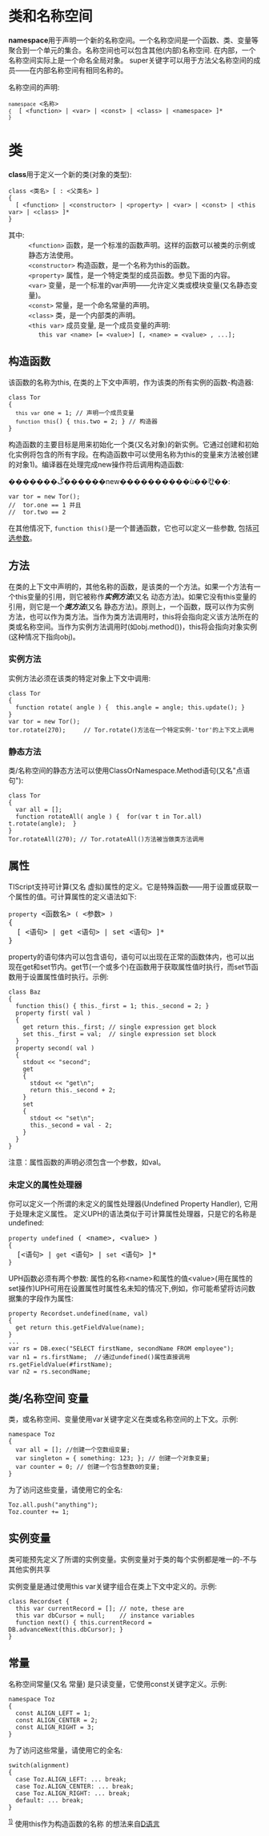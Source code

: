 # 类和名称空间

<p><strong>namespace</strong>用于声明一个新的名称空间。一个名称空间是一个函数、类、变量等聚合到一个单元的集合。名称空间也可以包含其他(内部)名称空间. 在内部，一个名称空间实际上是一个命名全局对象。 super关键字可以用于方法父名称空间的成员——在内部名称空间有相同名称的。</p>
  <p>名称空间的声明:</p>
  <pre class="code tiscript" v-pre><code><code>namespace</code> &lt;名称&gt;
<code>{</code>  [ &lt;function&gt; | &lt;var&gt; | &lt;const&gt; | &lt;class&gt; | &lt;namespace&gt; ]*
<code>}
</code></code></pre>
  <h1><a name="classes" id="classes">类</a></h1>
  <p><strong>class</strong>用于定义一个新的类(对象的类型):</p>
  <pre class="code tiscript" v-pre><code>class &lt;类名&gt; [ : &lt;父类名&gt; ]
{
  [ &lt;function&gt; | &lt;constructor&gt; | &lt;property&gt; | &lt;var&gt; | &lt;const&gt; | &lt;this var&gt; | &lt;class&gt; ]*
}
</code></pre>
  <dl>
    <dt>其中:</dt>
    <dd><code>&lt;function&gt;</code> 函数，是一个标准的函数声明。这样的函数可以被类的示例或静态方法使用。<br/>
	<code>&lt;constructor&gt;</code> 构造函数，是一个名称为this的函数。<br/>
	<code>&lt;property&gt;</code> 属性，是一个特定类型的成员函数。参见下面的内容。<br/>
	<code>&lt;var&gt;</code> 变量，是一个标准的var声明——允许定义类或模块变量(又名静态变量)。<br/>
	<code>&lt;const&gt;</code> 常量，是一个命名常量的声明。<br/>
	<code>&lt;class&gt;</code> 类，是一个内部类的声明。<br/>
	<code>&lt;this var&gt;</code> 成员变量, 是一个成员变量的声明:<br/> &nbsp;&nbsp;&nbsp;&nbsp;&nbsp;<code>this var &lt;name&gt; [= &lt;value&gt;] [, &lt;name&gt; = &lt;value&gt; , ...];</code> </dd></dl>
  <h2><a name="constructors" id="constructors">构造函数</a></h2>
  <p>该函数的名称为this, 在类的上下文中声明，作为该类的所有实例的函数-构造器:</p>
  <pre class="code tiscript" v-pre><code>class Tor
{
  <code>this var</code> one = 1; // 声明一个成员变量
  <code>function</code> <code>this</code>() { <code>this</code>.two = 2; } // 构造器
}
</code></pre>
  <p>构造函数的主要目标是用来初始化一个类(又名对象)的新实例。它通过创建和初始化实例将包含的所有字段。在构造函数中可以使用名称为this的变量来方法被创建的对象1)。编译器在处理完成new操作符后调用构造函数:</p>
  <p>�������ڴ������new����������ù��캯��:</p>
  <pre class="code tiscript" v-pre><code>var tor = new Tor();
//  tor.one == 1 并且
//  tor.two == 2 
</code></pre>
  <p>在其他情况下, <code>function this()</code>是一个普通函数，它也可以定义一些参数, 包括<a href="/wiki/tiscript/functions#optional_parameters" class="wikilink1" title="tiscript:functions">可选参数</a>。</p>
  <h2><a name="methods" id="methods">方法</a></h2>
  <p>在类的上下文中声明的，其他名称的函数，是该类的一个方法。如果一个方法有一个this变量的引用，则它被称作<em><strong>实例方法</strong></em>(又名 动态方法)。如果它没有this变量的引用，则它是一个<em><strong>类方法</strong></em>(又名 静态方法)。原则上，一个函数，既可以作为实例方法，也可以作为类方法。当作为类方法调用时，this将会指向定义该方法所在的类或名称空间。当作为实例方法调用时(如obj.method())，this将会指向对象实例(这种情况下指向obj)。</p>
  <h3><a name="instance-methods" id="instance-methods">实例方法</a></h3>
  <p>实例方法必须在该类的特定对象上下文中调用:</p>
  <pre class="code tiscript" v-pre><code>class Tor
{
  function rotate( angle ) {  this.angle = angle; this.update(); }
}
var tor = new Tor();
tor.rotate(270);     // Tor.rotate()方法在一个特定实例-'tor'的上下文上调用
</code></pre>
  <h3><a name="static-methods" id="static-methods">静态方法</a></h3>
  <p>类/名称空间的静态方法可以使用ClassOrNamespace.Method语句(又名"点语句"):</p>
  <pre class="code tiscript" v-pre><code>class Tor
{
  var all = [];
  function rotateAll( angle ) {  for(var t in Tor.all) t.rotate(angle);  }
}
Tor.rotateAll(270); // Tor.rotateAll()方法被当做类方法调用
</code></pre>
  <h2><a name="properties" id="properties">属性</a></h2>
  <p>TIScript支持可计算(又名 虚拟)属性的定义。它是特殊函数——用于设置或获取一个属性的值。可计算属性的定义语法如下:</p>
  <pre class="code tiscript"><code>property</code> &lt;函数名&gt; <code>(</code> &lt;参数&gt; <code>)
</code>{
  [ &lt;语句&gt; | get &lt;语句&gt; | set &lt;语句&gt; ]*
}
</code></pre>
  <p>property的语句体内可以包含语句，语句可以出现在正常的函数体内，也可以出现在get和set节内。get节(一个或多个)在函数用于获取属性值时执行，而set节函数用于设置属性值时执行。示例:</p>
  <pre class="code tiscript" v-pre><code>class Baz
{
  function this() { this._first = 1; this._second = 2; }
  property first( val )
  {
    get return this._first; // single expression get block
    set this._first = val;  // single expression set block
  }
  property second( val )
  {
    stdout &lt;&lt; &quot;second&quot;;
    get
    {
      stdout &lt;&lt; &quot;get\n&quot;;
      return this._second + 2;
    }
    set
    {
      stdout &lt;&lt; &quot;set\n&quot;;
      this._second = val - 2;
    }
  }
}
</code></pre>
  <div>注意：属性函数的声明必须包含一个参数，如val。</div>
  <h3>未定义的属性处理器</h3>
  <p>你可以定义一个所谓的未定义的属性处理器(Undefined Property Handler), 它用于处理未定义属性。 定义UPH的语法类似于可计算属性处理器，只是它的名称是undefined:</p>
  <pre class="code tiscript"><code>property</code> <code>undefined</code> ( &lt;name&gt;, &lt;value&gt; )
<code>{
</code>  [&lt;语句&gt; | <code>get</code> &lt;语句&gt; | <code>set</code> &lt;语句&gt; ]*
<code>}</code>
</code></pre>
  <p>UPH函数必须有两个参数: 属性的名称&lt;name&gt;和属性的值ֵ&lt;value&gt;(用在属性的set操作)UPH可用在设置属性时属性名未知的情况下,例如，你可能希望将访问数据集的字段作为属性:</p>
  <pre class="code tiscript" v-pre><code>property Recordset.undefined(name, val)
{
  get return this.getFieldValue(name);
}
...
var rs = DB.exec(&quot;SELECT firstName, secondName FROM employee&quot;);
var n1 = rs.firstName;  // ͨ通过undefined()属性直接调用rs.getFieldValue(#firstName); 
var n2 = rs.secondName; 
</code></pre>
  <h2><a name="type-variables" id="type-variables">类/名称空间  变量</a></h2>
  <p>类，或名称空间、变量使用var关键字定义在类或名称空间的上下文。示例:</p>
  <pre class="code tiscript" v-pre><code>namespace Toz
{
  var all = []; //创建一个空数组变量;
  var singleton = { something: 123; }; // 创建一个对象变量;
  var counter = 0; // 创建一个包含整数0的变量;
}
</code></pre>
  <p>为了访问这些变量，请使用它的全名:</p>
  <pre class="code tiscript" v-pre><code>Toz.all.push(&quot;anything&quot;);
Toz.counter += 1;
</code></pre>
	<h2>实例变量</h2>
	<p>类可能预先定义了所谓的实例变量。实例变量对于类的每个实例都是唯一的-不与其他实例共享</p>
  <p>实例变量是通过使用this var关键字组合在类上下文中定义的。示例:</p>
	<pre v-pre><code>class Recordset {
  this var currentRecord = []; // note, these are
  this var dbCursor = null;    // instance variables
  function next() { this.currentRecord = DB.advanceNext(this.dbCursor); }
}</code></pre>
  <h2><a name="constants" id="constants">常量</a></h2>
  <p>名称空间常量(又名 常量) 是只读变量，它使用const关键字定义。示例:</p>
  <pre class="code tiscript" v-pre><code>namespace Toz
{
  const ALIGN_LEFT = 1;
  const ALIGN_CENTER = 2;
  const ALIGN_RIGHT = 3;
}
</code></pre>
  <p>为了访问这些常量，请使用它的全名:</p>
  <pre class="code tiscript" v-pre><code>switch(alignment)
{
  case Toz.ALIGN_LEFT: ... break;
  case Toz.ALIGN_CENTER: ... break;
  case Toz.ALIGN_RIGHT: ... break;
  default: ... break;
}
</code></pre>
  <p><sup><a href="#fnt__1" id="fn__1" name="fn__1">1)</a></sup> 使用this作为构造函数的名称 的想法来自<a href="http://digitalmars.com/d/class.html#constructors" class="urlextern" title="http://digitalmars.com/d/class.html#constructors" rel="nofollow">D语言</a></p>